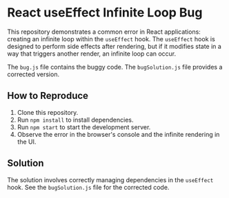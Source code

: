 # React useEffect Infinite Loop Bug

This repository demonstrates a common error in React applications: creating an infinite loop within the `useEffect` hook.  The `useEffect` hook is designed to perform side effects after rendering, but if it modifies state in a way that triggers another render, an infinite loop can occur.

The `bug.js` file contains the buggy code. The `bugSolution.js` file provides a corrected version.

## How to Reproduce

1. Clone this repository.
2. Run `npm install` to install dependencies.
3. Run `npm start` to start the development server.
4. Observe the error in the browser's console and the infinite rendering in the UI.

## Solution

The solution involves correctly managing dependencies in the `useEffect` hook. See the `bugSolution.js` file for the corrected code.